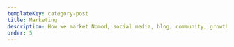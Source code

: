 ```yaml
---
templateKey: category-post
title: Marketing
description: How we market Nomod, social media, blog, community, growth
order: 5
---
```

